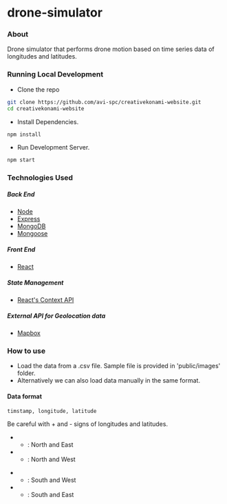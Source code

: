 # drone-simulator

### About

Drone simulator that performs drone motion based on time series data of longitudes and latitudes.

### Running Local Development

-   Clone the repo

```sh
git clone https://github.com/avi-spc/creativekonami-website.git
cd creativekonami-website
```

-   Install Dependencies.

```sh
npm install
```

-   Run Development Server.

```sh
npm start
```

### Technologies Used

##### Back End

-   [Node](https://nodejs.org)
-   [Express](http://expressjs.com)
-   [MongoDB](http://mongodb.com)
-   [Mongoose](http://mongoosejs.com)

##### Front End

-   [React](https://reactjs.org)

##### State Management

-   [React's Context API](https://reactjs.org/docs/context.html)

##### External API for Geolocation data

-   [Mapbox](https://www.mapbox.com)

### How to use

-   Load the data from a .csv file. Sample file is provided in 'public/images' folder.
-   Alternatively we can also load data manually in the same format.

#### Data format
```sh
timstamp, longitude, latitude
```
Be careful with + and - signs of longitudes and latitudes. </br>
+ + : North and East </br>
+ - : North and West </br>
- - : South and West </br>
- + : South and East </br>

